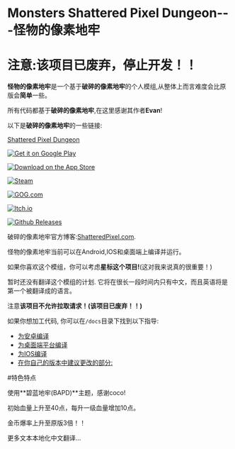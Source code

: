 # Monsters Shattered Pixel Dungeon---怪物的像素地牢

# **注意:该项目已废弃，停止开发！！**

**怪物的像素地牢**是一个基于**破碎的像素地牢**的个人模组,从整体上而言难度会比原版会**简单**一些。

所有代码都基于**破碎的像素地牢**,在这里感谢其作者**Evan**!

以下是**破碎的像素地牢**的一些链接:

[Shattered Pixel Dungeon](https://shatteredpixel.com/shatteredpd/)

[![Get it on Google Play](https://shatteredpixel.com/assets/images/badges/gplay.png)](https://play.google.com/store/apps/details?id=com.shatteredpixel.shatteredpixeldungeon)

[![Download on the App Store](https://shatteredpixel.com/assets/images/badges/appstore.png)](https://apps.apple.com/app/shattered-pixel-dungeon/id1563121109)

[![Steam](https://shatteredpixel.com/assets/images/badges/steam.png)](https://store.steampowered.com/app/1769170/Shattered_Pixel_Dungeon/)<br>

[![GOG.com](https://shatteredpixel.com/assets/images/badges/gog.png)](https://www.gog.com/game/shattered_pixel_dungeon)

[![Itch.io](https://shatteredpixel.com/assets/images/badges/itch.png)](https://shattered-pixel.itch.io/shattered-pixel-dungeon)

[![Github Releases](https://shatteredpixel.com/assets/images/badges/github.png)](https://github.com/00-Evan/shattered-pixel-dungeon/releases)

破碎的像素地牢官方博客:[ShatteredPixel.com](https://www.shatteredpixel.com/blog/).


怪物的像素地牢当前可以在Android,IOS和桌面端上编译并运行。

如果你喜欢这个模组，你可以考虑**星标这个项目!**(这对我来说真的很重要！)

暂时还没有翻译这个模组的计划. 它将在很长一段时间内只有中文，而且英语将是第一个被翻译成的语言。

注意**该项目不允许拉取请求！(该项目已废弃！！)**

如果你想加工代码, 你可以在`/docs`目录下找到以下指导:
- [为安卓编译](docs/getting-started-android.md)
- [为桌面端平台编译](docs/getting-started-desktop.md)
- [为IOS编译](docs/getting-started-ios.md)
- [在你自己的版本中建议更改的部分:](docs/recommended-changes.md)

#特色特点

使用**碧蓝地牢(BAPD)**主题，感谢coco!

初始血量上升至40点，每升一级血量增加10点。

金币爆率上升至原版3倍！！

更多文本本地化中文翻译…





